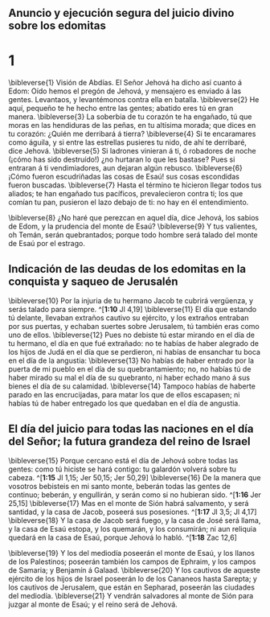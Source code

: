 ## Anuncio y ejecución segura del juicio divino sobre los edomitas
# 1 
\bibleverse{1} Visión de Abdías. El Señor Jehová ha dicho así cuanto á Edom: Oído hemos el pregón de Jehová, y mensajero es enviado á las gentes. Levantaos, y levantémonos contra ella en batalla. \bibleverse{2} He aquí, pequeño te he hecho entre las gentes; abatido eres tú en gran manera. \bibleverse{3} La soberbia de tu corazón te ha engañado, tú que moras en las hendiduras de las peñas, en tu altísima morada; que dices en tu corazón: ¿Quién me derribará á tierra? \bibleverse{4} Si te encaramares como águila, y si entre las estrellas pusieres tu nido, de ahí te derribaré, dice Jehová. \bibleverse{5} Si ladrones vinieran á ti, ó robadores de noche (¡cómo has sido destruído!) ¿no hurtaran lo que les bastase? Pues si entraran á ti vendimiadores, aun dejaran algún rebusco. \bibleverse{6} ¡Cómo fueron escudriñadas las cosas de Esaú! sus cosas escondidas fueron buscadas. \bibleverse{7} Hasta el término te hicieron llegar todos tus aliados; te han engañado tus pacíficos, prevalecieron contra ti; los que comían tu pan, pusieron el lazo debajo de ti: no hay en él entendimiento. 

\bibleverse{8} ¿No haré que perezcan en aquel día, dice Jehová, los sabios de Edom, y la prudencia del monte de Esaú? \bibleverse{9} Y tus valientes, oh Temán, serán quebrantados; porque todo hombre será talado del monte de Esaú por el estrago. 

## Indicación de las deudas de los edomitas en la conquista y saqueo de Jerusalén
\bibleverse{10} Por la injuria de tu hermano Jacob te cubrirá vergüenza, y serás talado para siempre. ^[**1:10** Jl 4,19] \bibleverse{11} El día que estando tú delante, llevaban extraños cautivo su ejército, y los extraños entraban por sus puertas, y echaban suertes sobre Jerusalem, tú también eras como uno de ellos. \bibleverse{12} Pues no debiste tú estar mirando en el día de tu hermano, el día en que fué extrañado: no te habías de haber alegrado de los hijos de Judá en el día que se perdieron, ni habías de ensanchar tu boca en el día de la angustia: \bibleverse{13} No habías de haber entrado por la puerta de mi pueblo en el día de su quebrantamiento; no, no habías tú de haber mirado su mal el día de su quebranto, ni haber echado mano á sus bienes el día de su calamidad. \bibleverse{14} Tampoco habías de haberte parado en las encrucijadas, para matar los que de ellos escapasen; ni habías tú de haber entregado los que quedaban en el día de angustia. 


## El día del juicio para todas las naciones en el día del Señor; la futura grandeza del reino de Israel
\bibleverse{15} Porque cercano está el día de Jehová sobre todas las gentes: como tú hiciste se hará contigo: tu galardón volverá sobre tu cabeza. ^[**1:15** Jl 1,15; Jer 50,15; Jer 50,29] \bibleverse{16} De la manera que vosotros bebisteis en mi santo monte, beberán todas las gentes de continuo; beberán, y engullirán, y serán como si no hubieran sido. ^[**1:16** Jer 25,15] \bibleverse{17} Mas en el monte de Sión habrá salvamento, y será santidad, y la casa de Jacob, poseerá sus posesiones. ^[**1:17** Jl 3,5; Jl 4,17] \bibleverse{18} Y la casa de Jacob será fuego, y la casa de José será llama, y la casa de Esaú estopa, y los quemarán, y los consumirán; ni aun reliquia quedará en la casa de Esaú, porque Jehová lo habló. ^[**1:18** Zac 12,6] 
   

\bibleverse{19} Y los del mediodía poseerán el monte de Esaú, y los llanos de los Palestinos; poseerán también los campos de Ephraim, y los campos de Samaria; y Benjamín á Galaad. \bibleverse{20} Y los cautivos de aqueste ejército de los hijos de Israel poseerán lo de los Cananeos hasta Sarepta; y los cautivos de Jerusalem, que están en Sepharad, poseerán las ciudades del mediodía. \bibleverse{21} Y vendrán salvadores al monte de Sión para juzgar al monte de Esaú; y el reino será de Jehová. 